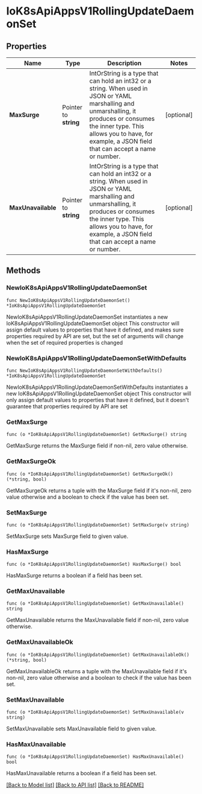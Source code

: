 # IoK8sApiAppsV1RollingUpdateDaemonSet

## Properties

Name | Type | Description | Notes
------------ | ------------- | ------------- | -------------
**MaxSurge** | Pointer to **string** | IntOrString is a type that can hold an int32 or a string.  When used in JSON or YAML marshalling and unmarshalling, it produces or consumes the inner type.  This allows you to have, for example, a JSON field that can accept a name or number. | [optional] 
**MaxUnavailable** | Pointer to **string** | IntOrString is a type that can hold an int32 or a string.  When used in JSON or YAML marshalling and unmarshalling, it produces or consumes the inner type.  This allows you to have, for example, a JSON field that can accept a name or number. | [optional] 

## Methods

### NewIoK8sApiAppsV1RollingUpdateDaemonSet

`func NewIoK8sApiAppsV1RollingUpdateDaemonSet() *IoK8sApiAppsV1RollingUpdateDaemonSet`

NewIoK8sApiAppsV1RollingUpdateDaemonSet instantiates a new IoK8sApiAppsV1RollingUpdateDaemonSet object
This constructor will assign default values to properties that have it defined,
and makes sure properties required by API are set, but the set of arguments
will change when the set of required properties is changed

### NewIoK8sApiAppsV1RollingUpdateDaemonSetWithDefaults

`func NewIoK8sApiAppsV1RollingUpdateDaemonSetWithDefaults() *IoK8sApiAppsV1RollingUpdateDaemonSet`

NewIoK8sApiAppsV1RollingUpdateDaemonSetWithDefaults instantiates a new IoK8sApiAppsV1RollingUpdateDaemonSet object
This constructor will only assign default values to properties that have it defined,
but it doesn't guarantee that properties required by API are set

### GetMaxSurge

`func (o *IoK8sApiAppsV1RollingUpdateDaemonSet) GetMaxSurge() string`

GetMaxSurge returns the MaxSurge field if non-nil, zero value otherwise.

### GetMaxSurgeOk

`func (o *IoK8sApiAppsV1RollingUpdateDaemonSet) GetMaxSurgeOk() (*string, bool)`

GetMaxSurgeOk returns a tuple with the MaxSurge field if it's non-nil, zero value otherwise
and a boolean to check if the value has been set.

### SetMaxSurge

`func (o *IoK8sApiAppsV1RollingUpdateDaemonSet) SetMaxSurge(v string)`

SetMaxSurge sets MaxSurge field to given value.

### HasMaxSurge

`func (o *IoK8sApiAppsV1RollingUpdateDaemonSet) HasMaxSurge() bool`

HasMaxSurge returns a boolean if a field has been set.

### GetMaxUnavailable

`func (o *IoK8sApiAppsV1RollingUpdateDaemonSet) GetMaxUnavailable() string`

GetMaxUnavailable returns the MaxUnavailable field if non-nil, zero value otherwise.

### GetMaxUnavailableOk

`func (o *IoK8sApiAppsV1RollingUpdateDaemonSet) GetMaxUnavailableOk() (*string, bool)`

GetMaxUnavailableOk returns a tuple with the MaxUnavailable field if it's non-nil, zero value otherwise
and a boolean to check if the value has been set.

### SetMaxUnavailable

`func (o *IoK8sApiAppsV1RollingUpdateDaemonSet) SetMaxUnavailable(v string)`

SetMaxUnavailable sets MaxUnavailable field to given value.

### HasMaxUnavailable

`func (o *IoK8sApiAppsV1RollingUpdateDaemonSet) HasMaxUnavailable() bool`

HasMaxUnavailable returns a boolean if a field has been set.


[[Back to Model list]](../README.md#documentation-for-models) [[Back to API list]](../README.md#documentation-for-api-endpoints) [[Back to README]](../README.md)


